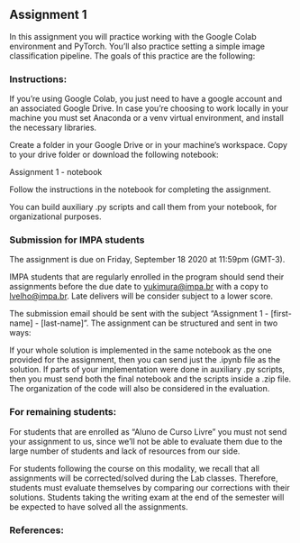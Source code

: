 ## Assignment 1

In this assignment you will practice working with the Google Colab environment and PyTorch. You’ll also practice setting a simple image classification pipeline. The goals of this practice are the following:

### Instructions:
If you’re using Google Colab, you just need to have a google account and an associated Google Drive. In case you’re choosing to work locally in your machine you must set Anaconda or a venv virtual environment, and install the necessary libraries.

Create a folder in your Google Drive or in your machine’s workspace. Copy to your drive folder or download the following notebook:

Assignment 1 - notebook

Follow the instructions in the notebook for completing the assignment.

You can build auxiliary .py scripts and call them from your notebook, for organizational purposes.

### Submission for IMPA students
The assignment is due on Friday, September 18 2020 at 11:59pm (GMT-3).

IMPA students that are regularly enrolled in the program should send their assignments before the due date to yukimura@impa.br with a copy to lvelho@impa.br. Late delivers will be consider subject to a lower score.

The submission email should be sent with the subject “Assignment 1 - [first-name] - [last-name]”. The assignment can be structured and sent in two ways:

If your whole solution is implemented in the same notebook as the one provided for the assignment, then you can send just the .ipynb file as the solution.
If parts of your implementation were done in auxiliary .py scripts, then you must send both the final notebook and the scripts inside a .zip file.
The organization of the code will also be considered in the evaluation.

### For remaining students:
For students that are enrolled as “Aluno de Curso Livre” you must not send your assignment to us, since we’ll not be able to evaluate them due to the large number of students and lack of resources from our side.

For students following the course on this modality, we recall that all assignments will be corrected/solved during the Lab classes. Therefore, students must evaluate themselves by comparing our corrections with their solutions. Students taking the writing exam at the end of the semester will be expected to have solved all the assignments.

### References:
